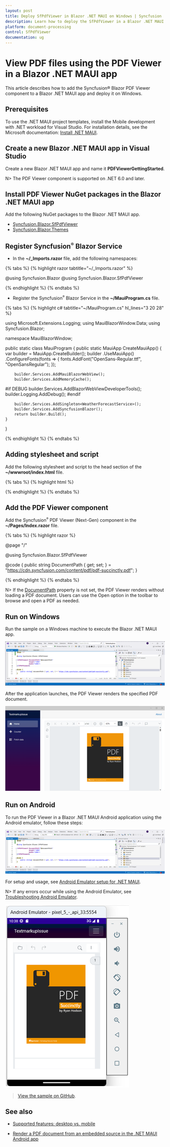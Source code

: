 ```yaml
---
layout: post
title: Deploy SfPdfViewer in Blazor .NET MAUI on Windows | Syncfusion
description: Learn how to deploy the SfPdfViewer in a Blazor .NET MAUI application on Windows.
platform: document-processing
control: SfPdfViewer
documentation: ug
---
```


# View PDF files using the PDF Viewer in a Blazor .NET MAUI app

This article describes how to add the Syncfusion&reg; Blazor PDF Viewer component to a Blazor .NET MAUI app and deploy it on Windows.

## Prerequisites

To use the .NET MAUI project templates, install the Mobile development with .NET workload for Visual Studio. For installation details, see the Microsoft documentation: [Install .NET MAUI](https://learn.microsoft.com/en-us/dotnet/MAUI/get-started/installation?tabs=vswin).

## Create a new Blazor .NET MAUI app in Visual Studio

Create a new Blazor .NET MAUI app and name it **PDFViewerGettingStarted**.

N> The PDF Viewer component is supported on .NET 6.0 and later.

## Install PDF Viewer NuGet packages in the Blazor .NET MAUI app

Add the following NuGet packages to the Blazor .NET MAUI app.

* [Syncfusion.Blazor.SfPdfViewer](https://www.nuget.org/packages/Syncfusion.Blazor.SfPdfViewer) 
* [Syncfusion.Blazor.Themes](https://www.nuget.org/packages/Syncfusion.Blazor.Themes)

## Register Syncfusion<sup style="font-size:70%">&reg;</sup> Blazor Service

* In the **~/_Imports.razor** file, add the following namespaces:

{% tabs %}
{% highlight razor tabtitle="~/_Imports.razor" %}

@using Syncfusion.Blazor
@using Syncfusion.Blazor.SfPdfViewer

{% endhighlight %}
{% endtabs %}

* Register the Syncfusion<sup style="font-size:70%">&reg;</sup> Blazor Service in the **~/MauiProgram.cs** file.

{% tabs %}
{% highlight c# tabtitle="~/MauiProgram.cs" hl_lines="3 20 28" %}

using Microsoft.Extensions.Logging;
using MauiBlazorWindow.Data;
using Syncfusion.Blazor;

namespace MauiBlazorWindow;

public static class MauiProgram
{
    public static MauiApp CreateMauiApp()
    {
        var builder = MauiApp.CreateBuilder();
        builder
            .UseMauiApp<App>()
            .ConfigureFonts(fonts =>
            {
                fonts.AddFont("OpenSans-Regular.ttf", "OpenSansRegular");
            });

        builder.Services.AddMauiBlazorWebView();
        builder.Services.AddMemoryCache();

#if DEBUG
        builder.Services.AddBlazorWebViewDeveloperTools();
        builder.Logging.AddDebug();
#endif

        builder.Services.AddSingleton<WeatherForecastService>();
        builder.Services.AddSyncfusionBlazor();
        return builder.Build();
    }
}

{% endhighlight %}
{% endtabs %}

## Adding stylesheet and script

Add the following stylesheet and script to the head section of the **~/wwwroot/index.html** file.

{% tabs %}
{% highlight html %}

<head>
    <!-- Syncfusion Blazor PDF Viewer control's theme style sheet -->
    <link href="_content/Syncfusion.Blazor.Themes/bootstrap5.css" rel="stylesheet" />
    <!-- Syncfusion Blazor PDF Viewer control's scripts -->
    <script src="_content/Syncfusion.Blazor.SfPdfViewer/scripts/syncfusion-blazor-sfpdfviewer.min.js" type="text/javascript"></script>
</head>

{% endhighlight %}
{% endtabs %}

## Add the PDF Viewer component

Add the Syncfusion<sup style="font-size:70%">&reg;</sup> PDF Viewer (Next-Gen) component in the **~/Pages/Index.razor** file.

{% tabs %}
{% highlight razor %}

@page "/"

@using Syncfusion.Blazor.SfPdfViewer

<SfPdfViewer2 DocumentPath="@DocumentPath"
              Height="100%"
              Width="100%">
</SfPdfViewer2>

@code {
    public string DocumentPath { get; set; } = "https://cdn.syncfusion.com/content/pdf/pdf-succinctly.pdf";
}

{% endhighlight %}
{% endtabs %}

N> If the [DocumentPath](https://help.syncfusion.com/cr/blazor/Syncfusion.Blazor.SfPdfViewer.PdfViewerBase.html#Syncfusion_Blazor_SfPdfViewer_PdfViewerBase_DocumentPath) property is not set, the PDF Viewer renders without loading a PDF document. Users can use the Open option in the toolbar to browse and open a PDF as needed.

## Run on Windows

Run the sample on a Windows machine to execute the Blazor .NET MAUI app.

![Running the app on a Windows machine](gettingstarted-images/Windows-machine.png)

After the application launches, the PDF Viewer renders the specified PDF document.

![Blazor SfPdfViewer rendering the PDF document](gettingstarted-images/Windows-maui-output.png)

## Run on Android

To run the PDF Viewer in a Blazor .NET MAUI Android application using the Android emulator, follow these steps:

![Android emulator configuration for .NET MAUI](gettingstarted-images/android-maui.png)

For setup and usage, see [Android Emulator setup for .NET MAUI](https://learn.microsoft.com/en-us/dotnet/maui/android/emulator/device-manager#android-device-manager-on-windows).

N> If any errors occur while using the Android Emulator, see [Troubleshooting Android Emulator](https://learn.microsoft.com/en-us/dotnet/maui/android/emulator/troubleshooting).

![Blazor SfPdfViewer running in the Android emulator](gettingstarted-images/android-emulator.png)

>[View the sample on GitHub](https://github.com/SyncfusionExamples/blazor-pdf-viewer-examples/tree/master/Server%20Deployment/Maui/MauiBlazorWindow).

## See also

* [Supported features: desktop vs. mobile](./features#supported-features-desktop-vs-mobile)

* [Render a PDF document from an embedded source in the .NET MAUI Android app](../how-to/deploy-maui-using-android-emulator)
